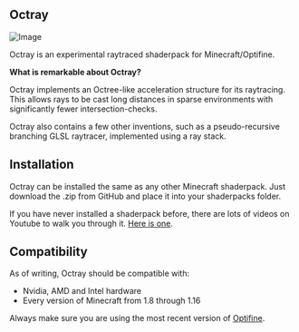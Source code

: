 ## Octray
![Image](https://cdn.discordapp.com/attachments/254127148913262593/730198439706755153/wide.jpg)

Octray is an experimental raytraced shaderpack for Minecraft/Optifine.

**What is remarkable about Octray?**

Octray implements an Octree-like acceleration structure for its raytracing. This allows rays to be cast long distances in sparse environments with significantly fewer intersection-checks.

Octray also contains a few other inventions, such as a pseudo-recursive branching GLSL raytracer, implemented using a ray stack.

## Installation
Octray can be installed the same as any other Minecraft shaderpack. Just download the .zip from GitHub and place it into your shaderpacks folder.

If you have never installed a shaderpack before, there are lots of videos on Youtube to walk you through it. [Here is one](https://www.youtube.com/watch?v=XNLVHl4s8rA).

## Compatibility
As of writing, Octray should be compatible with:
- Nvidia, AMD and Intel hardware
- Every version of Minecraft from 1.8 through 1.16

Always make sure you are using the most recent version of [Optifine](https://optifine.net/downloads).
